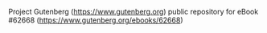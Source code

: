Project Gutenberg (https://www.gutenberg.org) public repository for
eBook #62668 (https://www.gutenberg.org/ebooks/62668)
